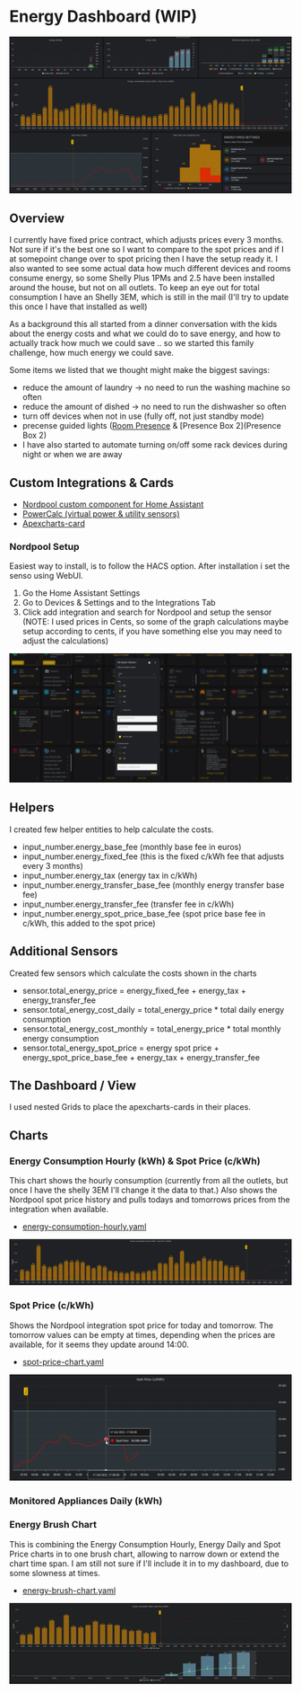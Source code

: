 # Energy Dashboard (WIP)

![energy dashboard](energy-dashboard.png)

## Overview

I currently have fixed price contract, which adjusts prices every 3 months. Not sure if it's the best one so I want to compare to the spot prices and if I at somepoint change over to spot pricing then I have the setup ready it. I also wanted to see some actual data how much different devices and rooms consume energy, so some Shelly Plus 1PMs and 2.5 have been installed around the house, but not on all outlets. To keep an eye out for total consumption I have an Shelly 3EM, which is still in the mail (I'll try to update this once I have that installed as well)

As a background this all started from a dinner conversation with the kids about the energy costs and what we could do to save energy, and how to actually track how much we could save .. so we started this family challenge, how much energy we could save.

Some items we listed that we thought might make the biggest savings:
* reduce the amount of laundry -> no need to run the washing machine so often
* reduce the amount of dished -> no need to run the dishwasher so often
* turn off devices when not in use (fully off, not just standby mode)
* precense guided lights ([Room Presence](https://github.com/EvisHome/Home-Assistant/blob/main/esphome/presence) & [Presence Box 2](Presence Box 2)
* I have also started to automate turning on/off some rack devices during night or when we are away

## Custom Integrations & Cards

* [Nordpool custom component for Home Assistant](https://github.com/custom-components/nordpool)
* [PowerCalc (virtual power & utility sensors)](https://github.com/bramstroker/homeassistant-powercalc)
* [Apexcharts-card](https://github.com/RomRider/apexcharts-card)

### Nordpool Setup

Easiest way to install, is to follow the HACS option. After installation i set the senso using WebUI.
1. Go the Home Assistant Settings
2. Go to Devices & Settings and to the Integrations Tab
3. Click add integration and search for Nordpool and setup the sensor (NOTE: I used prices in Cents, so some of the graph calculations maybe setup according to cents, if you have something else you may need to adjust the calculations)

![](nordpool-sensor.png)


## Helpers

I created few helper entities to help calculate the costs.

* input_number.energy_base_fee (monthly base fee in euros)
* input_number.energy_fixed_fee (this is the fixed c/kWh fee that adjusts every 3 months)
* input_number.energy_tax (energy tax in c/kWh)
* input_number.energy_transfer_base_fee (monthly energy transfer base fee)
* input_number.energy_transfer_fee (transfer fee in c/kWh)
* input_number.energy_spot_price_base_fee (spot price base fee in c/kWh, this added to the spot price)

## Additional Sensors

Created few sensors which calculate the costs shown in the charts

* sensor.total_energy_price = energy_fixed_fee + energy_tax + energy_transfer_fee
* sensor.total_energy_cost_daily = total_energy_price * total daily energy consumption
* sensor.total_energy_cost_monthly = total_energy_price * total monthly energy consumption
* sensor.total_energy_spot_price = energy spot price + energy_spot_price_base_fee + energy_tax + energy_transfer_fee

## The Dashboard / View

I used nested Grids to place the apexcharts-cards in their places.

## Charts

### Energy Consumption Hourly (kWh) & Spot Price (c/kWh)
This chart shows the hourly consumption (currently from all the outlets, but once I have the shelly 3EM I'll change it the data to that.) Also shows the Nordpool spot price history and pulls todays and tomorrows prices from the integration when available.

* [energy-consumption-hourly.yaml](energy-consumption-hourly.yaml)

![](energy-consumption-hourly.png)

### Spot Price (c/kWh)

Shows the Nordpool integration spot price for today and tomorrow. The tomorrow values can be empty at times, depending when the prices are available, for it seems they update around 14:00.

* [spot-price-chart.yaml](spot-price-chart.yaml)

![](spot-price.png)

### Monitored Appliances Daily (kWh)

### Energy Brush Chart

This is combining the Energy Consumption Hourly, Energy Daily and Spot Price charts in to one brush chart, allowing to narrow down or extend the chart time span. I am still not sure if I'll include it in to my dashboard, due to some slowness at times.

* [energy-brush-chart.yaml](energy-brush-chart.yaml)

![](energy-brush-chart.gif)
